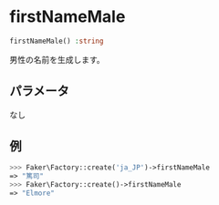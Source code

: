 # firstNameMale
```php
firstNameMale() :string
```
男性の名前を生成します。

## パラメータ
なし

## 例
```php
>>> Faker\Factory::create('ja_JP')->firstNameMale
=> "篤司"
>>> Faker\Factory::create()->firstNameMale
=> "Elmore"
```
